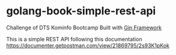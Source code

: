 # golang-book-simple-rest-api

Challenge of DTS Kominfo Bootcamp
Built with <a href="https://github.com/gin-gonic/gin" target="_blank">Gin Framework</a>

This is a simple REST API following this documentation
https://documenter.getpostman.com/view/21869795/2s93K1pKok
